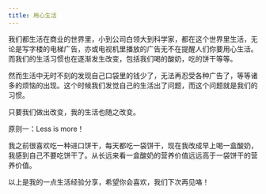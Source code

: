 ```yaml
---
title: 用心生活
---
```

我们都生活在商业的世界里，小到公司白领大到科学家，都在这个世界里生活，无论是写字楼的电梯广告，亦或电视机里播放的广告无不在提醒人们你要用心生活。而我们的生活习惯也在逐渐发生改变，包括我们喝的酸奶，吃的饼干等等。

然而生活中无时不刻的发现自己口袋里的钱少了，无法再忍受各种广告了，等等诸多的烦恼的出现。这个时候我们发觉自己的生活出了问题，而这个问题就是我们的习惯。

只要我们做出改变，我的生活也随之改变。

原则一：Less is more！

我之前很喜欢吃一种进口饼干，每天都吃一袋饼干，现在我改成早上喝一盒酸奶，我感到自己不要吃饼干了。从长远来看一盒酸奶的营养价值远远高于一袋饼干的营养价值。

以上是我的一点生活经验分享，希望你会喜欢，我们下次再见咯！
